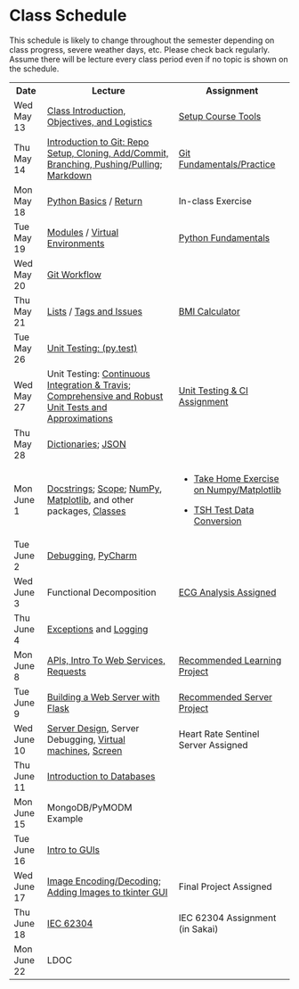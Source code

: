 # Class Schedule

This schedule is likely to change throughout the semester depending on class
progress, severe weather days, etc.  Please check back regularly.  Assume there 
will be lecture every class period even if no topic is shown on the schedule.

<table>

<tr>
<th>Date</th>
<th>Lecture</th>
<th>Assignment</th>
</tr>

<tr>
<td>Wed May 13</td>
    <td><a href="Lectures/Intro_Lecture.md">Class Introduction, Objectives, and Logistics</a></td>
    <td><a href="Assignments/01_tool_setup_git_intro.md">Setup Course Tools</a></td>
</tr>

<tr>
<td>Thu May 14</td>
    <td><a href="Lectures/intro_to_git.md">Introduction to Git:  Repo Setup, 
    Cloning, Add/Commit, Branching, Pushing/Pulling</a>;     
    <a href="Resources/markdown.md">Markdown</a></td>
  
   <td><a href="Assignments/02_git_fundamentals_practice.md">Git Fundamentals/Practice</a></td
</tr>

<tr>
<td>Mon May 18</td>
    <td><a href="Lectures/python_basics.md">Python Basics</a> /
    <a href="Lectures/return_keyword.md">Return</a>
    </td>
    <td><!---<a href="Lectures/python_basics.md#exercise-before-next-class">--->In-class Exercise</a></td>
</tr>

<tr>
<td>Tue May 19</td>
    <td><a href="Lectures/modules.md">Modules</a> /
    <a href="Lectures/virtual_environments.md">Virtual Environments</a> 
    </td>
    <td><a href="Assignments/PythonFundamentalAssignment.md">Python Fundamentals</a></td>
</tr>

<tr>
<td>Wed May 20</td> 
    <td><a href="Lectures/git_workflow.md">Git Workflow</a> 
    </td>
    <td></td>
</tr>

<tr>
<td>Thu May 21</td>
    <td> 
    <a href="Lectures/lists.md">Lists</a> / 
    <a href="Lectures/git_workflow_more.md">Tags and Issues</a> 
    </td>
    <td><a href="Assignments/BMICalculatorAssignment.md">BMI Calculator</a></td>
</tr>

<tr>
<td>Tue May 26</td>
    <td><a href="Lectures/unit_testing.md">Unit Testing: (py.test)</a></td>
    <td></td>
</tr>

<tr>
<td>Wed May 27</td>
    <td>Unit Testing: <a href="Lectures/continuous_integration_travis.md">Continuous 
    Integration & Travis</a>;
    <a href="Lectures/robust_testing.md">Comprehensive and Robust Unit Tests and Approximations</a></td>
    <td><a href="Assignments/UnitTestingCIAssignment.md">Unit Testing & CI Assignment</a></td>
</tr>

<tr>
<td>Thu May 28</td>
    <td><a href="Lectures/dictionaries.md">Dictionaries</a>;
    <a href="Lectures/json.md">JSON</a></td>
    <td></td>
</tr>

<tr>
<td>Mon June 1</td>
    <td>
    <a href="Lectures/docstrings.md">Docstrings</a>; 
    <a href="Lectures/variable_scope.md">Scope</a>;
    <a href="Lectures/numpy.md">NumPy</a>, 
    <a href="Lectures/matplotlib.md">Matplotlib</a>, and other packages,
    <a href="Lectures/classes.md">Classes</a>
    </td>
    <td>
    
* <a href="Assignments/numpy_matplotlib_assignment.md">Take Home Exercise on Numpy/Matplotlib</a>

* <a href="Assignments/TSHTestDataConversion">TSH Test Data Conversion</a></td>

</tr>

<tr>
<td>Tue June 2</td>
    <td><a href="Lectures/debugging.md">Debugging</a>, 
    <a href="Resources/PyCharm">PyCharm</a> </td>
    <td></td>
</tr>

<tr>
<td>Wed June 3</td>
    <td>Functional Decomposition</td>
    <td><a href="Assignments/ECG_Analysis">ECG Analysis Assigned</a></td>
</tr>

<tr>
<td>Thu June 4</td>
    <td><a href="Lectures/exceptions_active_lecture.md">Exceptions</a> and 
    <a href="Lectures/logging.md">Logging</a>
    </td>
    <td></td>
</tr>

<tr>
<td>Mon June 8</td>
    <td> 
    <!---<a href="Lectures/sphinx.md">Sphinx</a>--->
    <a href="Lectures/apis_webservices_requests.md">
    APIs, Intro To Web Services, Requests</a>  
    </td>
    <td><a href="Lectures/name_server_project.md">Recommended Learning Project</a></td>
</tr>

<tr>
<td>Tue June 9</td>
    <td>
    <a href="Lectures/flask_server_setup.md">
           Building a Web Server with Flask</a>
    </td>
    <td><a href="Lectures/time_server_project.md">Recommended Server Project
    </a></td>
</tr>


<tr>
<td>Wed June 10</td>
    <td><a href="Lectures/server_code_design.md">Server Design</a>, Server Debugging,   
    <a href="Resources/virtual_machines.md">Virtual machines</a>,
    <a href="Resources/WebServices/screen.md">Screen</a></td>
    <td><!---<a href="Assignments/heart_rate_sentinel_server_assignment.md">--->Heart Rate Sentinel Server Assigned</td>
    </tr>

<tr>
<td>Thu June 11</td>
    <td> <a href="Lectures/databases.md">Introduction to Databases</a></td>
    <td></td>
</tr>

<tr>
<td>Mon June 15</td>
    <td>MongoDB/PyMODM Example</td>
    <td></td>
</tr>

<tr>
<td>Tue June 16</td>
    <td><a href="Lectures/intro_to_gui.md">Intro to GUIs</a>
    </td>
    <td></td> 
</tr>

<tr>
<td>Wed June 17</td>
    <td><a href="Lectures/image_encoding_decoding.md">Image Encoding/Decoding</a>;
    <a href="Resources/tkinter_images.md">Adding Images to tkinter GUI</a></td>
    <td><!---<a href="Assignments/final_image_processor.md">--->Final Project Assigned</a></td>
</tr>

<tr>
<td>Thu June 18</td>
    <td><a href="https://en.wikipedia.org/wiki/IEC_62304">IEC 62304</a>
    </td>
    <td>IEC 62304 Assignment (in Sakai)
    </td>
</tr>

<tr>
  <td>Mon June 22</td>
  <td>
 LDOC
 
  </td>
    <td>

</tr>




<!--<a href="Lectures/intro_to_security.md">Introduction to Security</a>-->

<!--<a href="Lectures/testing_fixtures_and_other_testing.md">Unit Testing:  Testing Fixtures</a>-->
  

<table>
